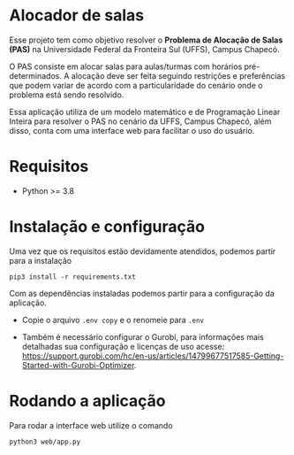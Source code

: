 
#  Alocador de salas

  

Esse projeto tem como objetivo resolver o **Problema de Alocação de Salas (PAS)** na Universidade Federal da Fronteira Sul (UFFS), Campus Chapecó.

O PAS consiste em alocar salas para aulas/turmas com horários pré-determinados. A alocação deve ser feita seguindo restrições e preferências que podem variar de acordo com a particularidade do cenário onde o problema está sendo resolvido. 

Essa aplicação utiliza de um modelo matemático e de Programação Linear Inteira para resolver o PAS no cenário da UFFS, Campus Chapecó, além disso, conta com uma interface web para facilitar o uso do usuário.

[//]: # (Essa aplicação utiliza do modelo matemático descrito no trabalho de conclusão de curso [link pro cara] para resolver o PAS no cenário da UFFS, Campus Chapecó, além disso, conta com uma interface web para facilitar o uso do usuário.)


  

#  Requisitos

*  Python >= 3.8

  

#  Instalação e configuração

Uma vez que os requisitos estão devidamente atendidos, podemos partir para a instalação

  

`pip3 install -r requirements.txt`

  

Com as dependências instaladas podemos partir para a configuração da aplicação.

  

-  Copie o arquivo `.env copy` e o renomeie para `.env`

-  Também é necessário configurar o Gurobi, para informações mais detalhadas sua configuração e licenças de uso acesse: https://support.gurobi.com/hc/en-us/articles/14799677517585-Getting-Started-with-Gurobi-Optimizer.

  

#  Rodando a aplicação

  

Para rodar a interface web utilize o comando

`python3 web/app.py`
